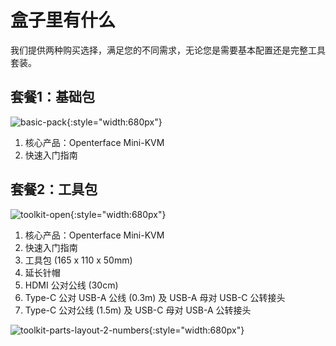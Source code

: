 # 盒子里有什么

我们提供两种购买选择，满足您的不同需求，无论您是需要基本配置还是完整工具套装。

## 套餐1：基础包

![basic-pack](https://assets.openterface.com/images/product/basic-with-maunal.webp){:style="width:680px"}

1. 核心产品：Openterface Mini-KVM
2. 快速入门指南

## 套餐2：工具包

![toolkit-open](https://assets.openterface.com/images/product/toolkit-open.webp){:style="width:680px"}

1. 核心产品：Openterface Mini-KVM
2. 快速入门指南
3. 工具包 (165 x 110 x 50mm)
4. 延长针帽
5. HDMI 公对公线 (30cm)
6. Type-C 公对 USB-A 公线 (0.3m) 及 USB-A 母对 USB-C 公转接头
7. Type-C 公对公线 (1.5m) 及 USB-C 母对 USB-A 公转接头

![toolkit-parts-layout-2-numbers](https://assets.openterface.com/images/product/toolkit-parts-layout-2-numbers.webp){:style="width:680px"}